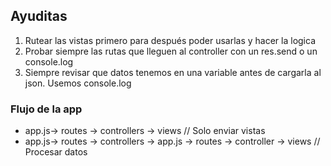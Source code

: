 ## Ayuditas

1. Rutear las vistas primero para después poder usarlas y hacer la logica
2. Probar siempre las rutas que lleguen al controller con un res.send o un console.log
3. Siempre revisar que datos tenemos en una variable antes de cargarla al json. Usemos console.log

### Flujo de la app
- app.js-> routes -> controllers -> views // Solo enviar vistas
- app.js-> routes -> controllers -> app.js -> routes -> controller -> views // Procesar datos
